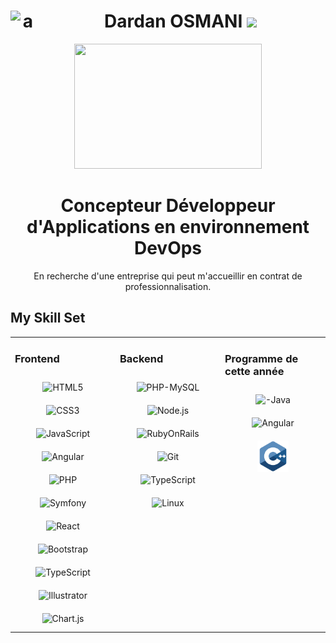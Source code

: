 <div align="center">
<div align="center">
  <h1 align="center">Dardan OSMANI <img src="https://media.giphy.com/media/hvRJCLFzcasrR4ia7z/giphy.gif" width="25px">
    <a href="https://www.linkedin.com/feed/">
      <img align="left" src="https://cdn.jsdelivr.net/npm/simple-icons@3.0.1/icons/linkedin.svg" alt="apoorvtyagi" height="40" width="40" />
    </a>
  </h1>
  </div>

  <img  height="200" width="300" src="https://camo.githubusercontent.com/992babdffd8c74a1502de375fbdf7e4d54773242/68747470733a2f2f6d656469612e67697068792e636f6d2f6d656469612f53576f536b4e36447854737a71494b4571762f67697068792e676966"/> 

  # Concepteur Développeur d'Applications en environnement DevOps
  En recherche d'une entreprise qui peut m'accueillir en contrat de professionnalisation.

</div>

## My Skill Set  

<table><tr><td valign="top" width="33%">

### Frontend  
<div align="center">  
<img style="margin: 10px" src="https://profilinator.rishav.dev/skills-assets/html5-original-wordmark.svg" alt="HTML5" height="50" />
<img style="margin: 10px" src="https://profilinator.rishav.dev/skills-assets/css3-original-wordmark.svg" alt="CSS3" height="50" /> 
<img style="margin: 10px" src="https://profilinator.rishav.dev/skills-assets/javascript-original.svg" alt="JavaScript" height="50" />
<img style="margin: 10px" src="https://seeklogo.com/images/A/angular-logo-B76B1CDE98-seeklogo.com.png" alt="Angular" height="50" />
<img style="margin: 10px" src="https://profilinator.rishav.dev/skills-assets/php-original.svg" alt="PHP" height="50" /> 
<img style="margin: 10px" src=https://www.eewee.fr/wp-content/uploads/2013/12/eewee-logo-framework-symfony-2.png" alt="Symfony" height="50" />   
<img style="margin: 10px" src="https://profilinator.rishav.dev/skills-assets/react-original-wordmark.svg" alt="React" height="50" />  
<img style="margin: 10px" src="https://profilinator.rishav.dev/skills-assets/bootstrap-plain.svg" alt="Bootstrap" height="50" />  
<img style="margin: 10px" src="https://profilinator.rishav.dev/skills-assets/typescript-original.svg" alt="TypeScript" height="50" />  
<img style="margin: 10px" src="https://profilinator.rishav.dev/skills-assets/adobe_illustrator-icon.svg" alt="Illustrator" height="50" />  
<img style="margin: 10px" src="https://profilinator.rishav.dev/skills-assets/logo-title.svg" alt="Chart.js" height="50" />  

</div></td><td valign="top" width="33%">

### Backend  
<div align="center">  
<img style="margin: 10px" src="https://upload.wikimedia.org/wikipedia/fr/thumb/6/62/MySQL.svg/1200px-MySQL.svg.png" alt="PHP-MySQL" height="50" /> 
<img style="margin: 10px" src="https://profilinator.rishav.dev/skills-assets/nodejs-original-wordmark.svg" alt="Node.js" height="50" />   
<img style="margin: 10px" src="https://www.nicepng.com/png/detail/749-7492440_ruby-on-rails-logo.png" alt="RubyOnRails" height="50" />  
<img style="margin: 10px" src="https://profilinator.rishav.dev/skills-assets/git-scm-icon.svg" alt="Git" height="50" /> 
<img style="margin: 10px" src="https://profilinator.rishav.dev/skills-assets/typescript-original.svg" alt="TypeScript" height="50" />   
<img style="margin: 10px" src="https://profilinator.rishav.dev/skills-assets/linux-original.svg" alt="Linux" height="50" />     
</div></td><td valign="top" width="33%">

### Programme de cette année
<div align="center">                                                                 
<img style="margin: 10px" src="https://cdn-icons-png.flaticon.com/512/226/226777.png" alt="-Java" height="50" />  
<img style="margin: 10px" src="https://www.vyrazu.com/wp-content/uploads/2021/01/iconfinder_21_Angular_logo_logos_4373284.svg" alt="Angular" height="50" />  
<img style="margin: 10px" src="https://raw.githubusercontent.com/github/explore/80688e429a7d4ef2fca1e82350fe8e3517d3494d/topics/cpp/cpp.png" alt="C++" height="50" />
</div></td></tr></table>  
